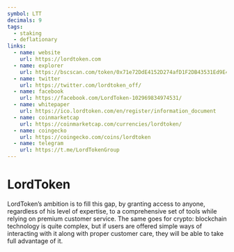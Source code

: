 ```yaml
---
symbol: LTT
decimals: 9
tags:
  - staking
  - deflationary
links:
  - name: website
    url: https://lordtoken.com
  - name: explorer
    url: https://bscscan.com/token/0x71e72DdE4152D274afD1F2DB43531Ed9E44A78Fa
  - name: twitter
    url: https://twitter.com/lordtoken_off/
  - name: facebook
    url: https://facebook.com/LordToken-102969834974531/
  - name: whitepaper
    url: https://ico.lordtoken.com/en/register/information_document
  - name: coinmarketcap
    url: https://coinmarketcap.com/currencies/lordtoken/
  - name: coingecko
    url: https://coingecko.com/coins/lordtoken
  - name: telegram
    url: https://t.me/LordTokenGroup
---
```


# LordToken

LordToken’s ambition is to fill this gap, by granting access to anyone, regardless of his level of expertise, to a comprehensive set of tools while relying on premium customer service. The same goes for crypto: blockchain technology is quite complex, but if users are offered simple ways of interacting with it along with proper customer care, they will be able to take full advantage of it.
